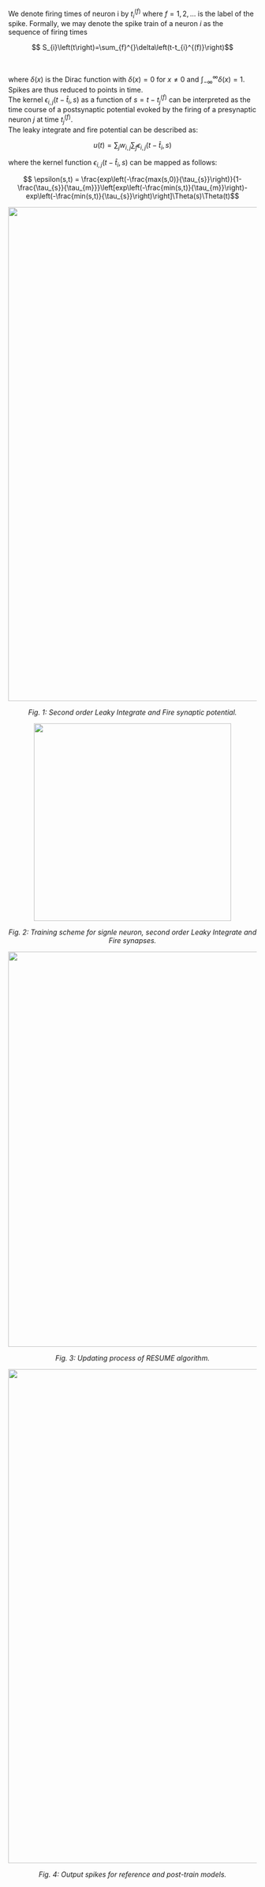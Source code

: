 We denote firing times of neuron i by $t^{(f)}_{i}$	where $f =1,2,...$ is the label of the spike. Formally, we may denote the spike train of a neuron $i$ as the sequence of firing times
```math
		S_{i}\left(t\right)=\sum_{f}^{}\delta\left(t-t_{i}^{(f)}\right)
```
<br />

where  $\delta\left(x\right)$ is the Dirac function with $\delta\left(x\right)=0$ for $x\neq 0$ and $\int_{-\infty}^{\infty}\delta\left(x\right) = 1$. Spikes are thus reduced to points in time.<br />
The kernel $`\epsilon_{i,j}\left(t-\hat{t}_{i},s\right)`$ as a function of $s = t-t_{j}^{(f)}$ can be interpreted as the time course of a postsynaptic potential evoked by the firing of a presynaptic neuron $j$ at time $t_{j}^{(f)}$.
<br />
The leaky integrate and fire potential can be described as:
	
```math
		u(t) = \sum_{j}w_{i,j}\sum_{f}\epsilon_{i,j}\left(t-\hat{t}_{i},s\right)
```
where the kernel function $\epsilon_{i,j}\left(t-\hat{t}_{i},s\right)$ can be mapped as follows:
	
```math
		\epsilon(s,t) = \frac{exp\left(-\frac{max(s,0)}{\tau_{s}}\right)}{1-\frac{\tau_{s}}{\tau_{m}}}\left[exp\left(-\frac{min(s,t)}{\tau_{m}}\right)-exp\left(-\frac{min(s,t)}{\tau_{s}}\right)\right]\Theta(s)\Theta(t)
```

<p align="center">
  <img width="1000" src="https://github.com/user-attachments/assets/72ed340b-adba-421a-9eba-a2810cfbb42d">
</p>
<p align="center">
    <em>Fig. 1: Second order Leaky Integrate and Fire synaptic potential.</em>
</p>

<p align="center">
  <img width="400" src="https://github.com/user-attachments/assets/1aece3b6-05e2-4ad9-a84e-55172d86e200">
</p>

<p align="center">
    <em>Fig. 2: Training scheme for signle neuron, second order Leaky Integrate and Fire synapses.</em>
</p>

<p align="center">
  <img width="800" src="https://github.com/user-attachments/assets/533a2e49-501b-4120-a52f-9b8bdf1d2b13">
</p>

<p align="center">
    <em>Fig. 3: Updating process of RESUME algorithm.</em>
</p>

<p align="center">
  <img width="1000" src="https://github.com/user-attachments/assets/c3b18fa9-ec4a-4ef7-9020-9c457cdd39b6">
</p>
<p align="center">
    <em>Fig. 4: Output spikes for reference and post-train models.</em>
</p>
